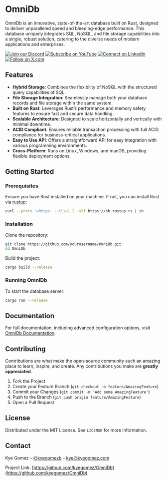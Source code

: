 # OmniDb

OmniDb is an innovative, state-of-the-art database built on Rust, designed to deliver unparalleled speed and bleeding-edge performance. This database uniquely integrates SQL, NoSQL, and file storage capabilities into a single, robust solution, catering to the diverse needs of modern applications and enterprises.


[![Join our Discord](https://img.shields.io/badge/Discord-Join%20our%20server-5865F2?style=for-the-badge&logo=discord&logoColor=white)](https://discord.gg/agora-999382051935506503) [![Subscribe on YouTube](https://img.shields.io/badge/YouTube-Subscribe-red?style=for-the-badge&logo=youtube&logoColor=white)](https://www.youtube.com/@kyegomez3242) [![Connect on LinkedIn](https://img.shields.io/badge/LinkedIn-Connect-blue?style=for-the-badge&logo=linkedin&logoColor=white)](https://www.linkedin.com/in/kye-g-38759a207/) [![Follow on X.com](https://img.shields.io/badge/X.com-Follow-1DA1F2?style=for-the-badge&logo=x&logoColor=white)](https://x.com/kyegomezb)



## Features

- **Hybrid Storage**: Combines the flexibility of NoSQL with the structured query capabilities of SQL.
- **File Storage Integration**: Seamlessly manage both your database records and file storage within the same system.
- **Built on Rust**: Leverages Rust’s performance and memory safety features to ensure fast and secure data handling.
- **Scalable Architecture**: Designed to scale horizontally and vertically with minimal downtime.
- **ACID Compliant**: Ensures reliable transaction processing with full ACID compliance for business-critical applications.
- **Easy to Use API**: Offers a straightforward API for easy integration with various programming environments.
- **Cross-Platform**: Runs on Linux, Windows, and macOS, providing flexible deployment options.

## Getting Started

### Prerequisites

Ensure you have Rust installed on your machine. If not, you can install Rust via [rustup](https://rustup.rs/):

```bash
curl --proto '=https' --tlsv1.2 -sSf https://sh.rustup.rs | sh
```

### Installation

Clone the repository:

```bash
git clone https://github.com/yourusername/OmniDb.git
cd OmniDb
```

Build the project:

```bash
cargo build --release
```

### Running OmniDb

To start the database server:

```bash
cargo run --release
```

## Documentation

For full documentation, including advanced configuration options, visit [OmniDb Documentation](https://yourdomain.com/docs).

## Contributing

Contributions are what make the open-source community such an amazing place to learn, inspire, and create. Any contributions you make are **greatly appreciated**.

1. Fork the Project
2. Create your Feature Branch (`git checkout -b feature/AmazingFeature`)
3. Commit your Changes (`git commit -m 'Add some AmazingFeature'`)
4. Push to the Branch (`git push origin feature/AmazingFeature`)
5. Open a Pull Request

## License

Distributed under the MIT License. See `LICENSE` for more information.

## Contact

Kye Gomez – [@kyegomezb](https://twitter.com/kyegomezb) – kye@kyegomez.com

Project Link: [https://github.com/kyegomez/OmniDb](https://github.com/kyegomez/OmniDb)

